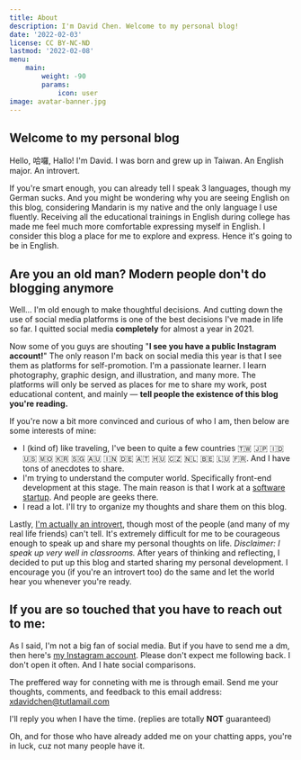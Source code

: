 ```yaml
---
title: About
description: I'm David Chen. Welcome to my personal blog!
date: '2022-02-03'
license: CC BY-NC-ND
lastmod: '2022-02-08'
menu:
    main: 
        weight: -90
        params:
            icon: user
image: avatar-banner.jpg
---
```


## Welcome to my personal blog

Hello, 哈囉, Hallo! I'm David. I was born and grew up in Taiwan. An English major. An introvert.

If you're smart enough, you can already tell I speak 3 languages, though my German sucks. And you might be wondering why you are seeing English on this blog, considering Mandarin is my native and the only language I use fluently. Receiving all the educational trainings in English during college has made me feel much more comfortable expressing myself in English. I consider this blog a place for me to explore and express. Hence it's going to be in English.

## Are you an old man? Modern people don't do blogging anymore

Well... I'm old enough to make thoughtful decisions. And cutting down the use of social media platforms is one of the best decisions I've made in life so far. I quitted social media **completely** for almost a year in 2021.

Now some of you guys are shouting "**I see you have a public Instagram account!**" The only reason I'm back on social media this year is that I see them as platforms for self-promotion. I'm a passionate learner. I learn photography, graphic design, and illustration, and many more. The platforms will only be served as places for me to share my work, post educational content, and mainly — **tell people the existence of this blog you're reading.**

If you're now a bit more convinced and curious of who I am, then below are some interests of mine:

- I (kind of) like traveling, I've been to quite a few countries 🇹🇼 🇯🇵 🇮🇩 🇺🇸 🇲🇴 🇰🇷 🇸🇬 🇦🇺 🇮🇳 🇩🇪 🇦🇹 🇭🇺 🇨🇿 🇳🇱 🇧🇪 🇱🇺 🇫🇷. And I have tons of anecdotes to share. 
- I'm trying to understand the computer world. Specifically front-end development at this stage. The main reason is that I work at a [software startup](https://giftpack.ai/). And people are geeks there.
- I read a lot. I'll try to organize my thoughts and share them on this blog.

Lastly, [I'm actually an introvert](/content/post/c2c/index.md), though most of the people (and many of my real life friends) can't tell. It's extremely difficult for me to be courageous enough to speak up and share my personal thoughts on life. *Disclaimer: I speak up very well in classrooms.* After years of thinking and reflecting, I decided to put up this blog and started sharing my personal development. I encourage you (if you're an introvert too) do the same and let the world hear you whenever you're ready.

## If you are so touched that you have to reach out to me:

As I said, I'm not a big fan of social media. But if you have to send me a dm, then here's [my Instagram account](https://www.instagram.com/x_david_chen/). Please don't expect me following back. I don't open it often. And I hate social comparisons.

The preffered way for conneting with me is through email. Send me your thoughts, comments, and feedback to this email address: [xdavidchen@tutlamail.com](mailto:xdavidchen@tutamail.com)

I'll reply you when I have the time. (replies are totally **NOT** guaranteed)

Oh, and for those who have already added me on your chatting apps, you're in luck, cuz not many people have it.